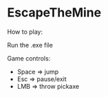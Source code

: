 # EscapeTheMine

How to play:

Run the .exe file

Game controls:

- Space => jump
- Esc => pause/exit
- LMB => throw pickaxe

